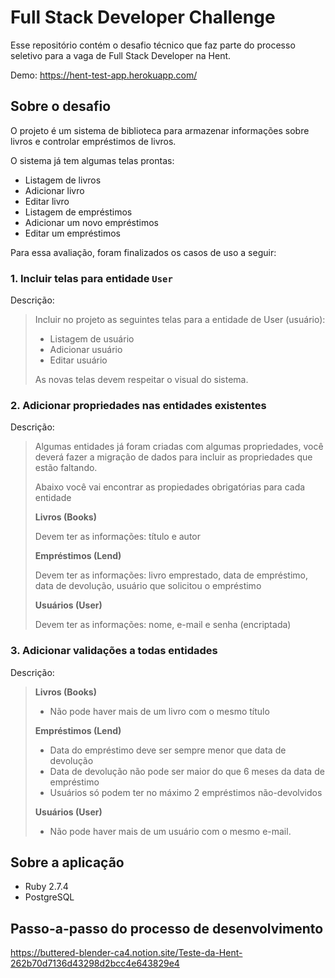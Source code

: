 # Full Stack Developer Challenge

Esse repositório contém o desafio técnico que faz parte do processo seletivo para a vaga de Full Stack Developer na Hent.

Demo: https://hent-test-app.herokuapp.com/

## Sobre o desafio

O projeto é um sistema de biblioteca para armazenar informações sobre livros e controlar empréstimos de livros.

O sistema já tem algumas telas prontas:

 - Listagem de livros
 - Adicionar livro
 - Editar livro
 - Listagem de empréstimos
 - Adicionar um novo empréstimos
 - Editar um empréstimos

Para essa avaliação, foram finalizados os casos de uso a seguir: 

### 1. Incluir telas para entidade `User`

Descrição: 

> Incluir no projeto as seguintes telas para a entidade de User (usuário):
>
> - Listagem de usuário
> - Adicionar usuário
>  - Editar usuário
>
>As novas telas devem respeitar o visual do sistema.

### 2. Adicionar propriedades nas entidades existentes

Descrição: 

> Algumas entidades já foram criadas com algumas propriedades, você deverá fazer a migração de dados para incluir as propriedades que estão faltando.
> 
> Abaixo você vai encontrar as propiedades obrigatórias para cada entidade
> 
> **Livros (Books)**
> 
> Devem ter as informações: título e autor
> 
> **Empréstimos (Lend)**
> 
> Devem ter as informações: livro emprestado, data de empréstimo, data de devolução, usuário que solicitou o empréstimo
> 
> **Usuários (User)**
> 
> Devem ter as informações: nome, e-mail e senha (encriptada)

### 3. Adicionar validações a todas entidades 

Descrição: 

> **Livros (Books)**
> 
> - Não pode haver mais de um livro com o mesmo título
> 
> **Empréstimos (Lend)**
> 
> - Data do empréstimo deve ser sempre menor que data de devolução
> - Data de devolução não pode ser maior do que 6 meses da data de empréstimo
> - Usuários só podem ter no máximo 2 empréstimos não-devolvidos
> 
> **Usuários (User)**
> 
> - Não pode haver mais de um usuário com o mesmo e-mail.

## Sobre a aplicação

- Ruby 2.7.4
- PostgreSQL

## Passo-a-passo do processo de desenvolvimento

https://buttered-blender-ca4.notion.site/Teste-da-Hent-262b70d7136d43298d2bcc4e643829e4
